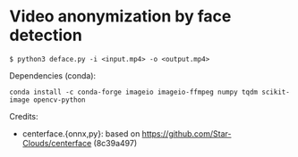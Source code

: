 Video anonymization by face detection
=====================================

    $ python3 deface.py -i <input.mp4> -o <output.mp4>

Dependencies (conda):

    conda install -c conda-forge imageio imageio-ffmpeg numpy tqdm scikit-image opencv-python


Credits:
- centerface.{onnx,py}: based on https://github.com/Star-Clouds/centerface (8c39a497)